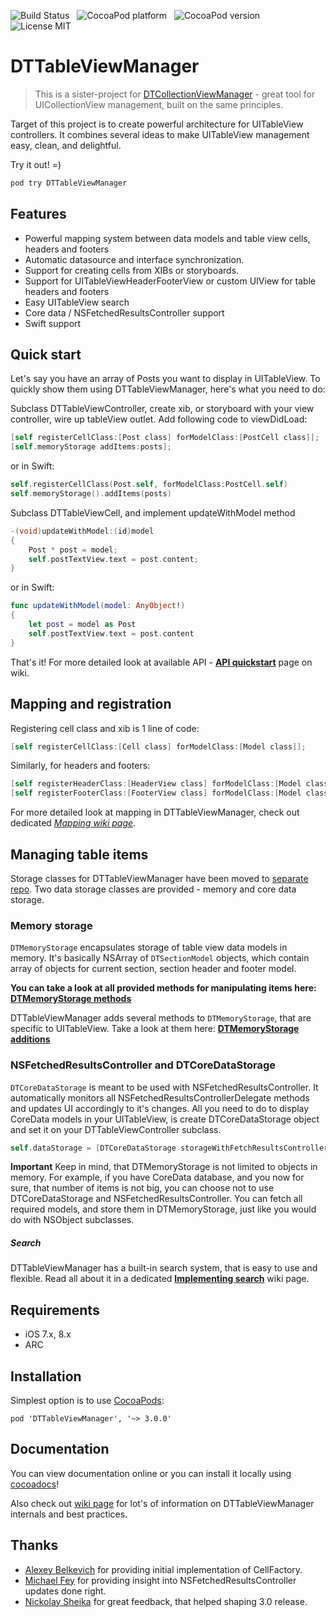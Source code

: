 ![Build Status](https://travis-ci.org/DenHeadless/DTTableViewManager.png?branch=master) &nbsp;
![CocoaPod platform](https://cocoapod-badges.herokuapp.com/p/DTTableViewManager/badge.png) &nbsp; 
![CocoaPod version](https://cocoapod-badges.herokuapp.com/v/DTTableViewManager/badge.png) &nbsp; 
![License MIT](https://go-shields.herokuapp.com/license-MIT-blue.png)

DTTableViewManager
================
> This is a sister-project for [DTCollectionViewManager](https://github.com/DenHeadless/DTCollectionViewManager) - great tool for UICollectionView management, built on the same principles.

Target of this project is to create powerful architecture for UITableView сontrollers. It combines several ideas to make UITableView management easy, clean, and delightful. 

Try it out! =)

```bash
pod try DTTableViewManager
```

## Features

* Powerful mapping system between data models and table view cells, headers and footers
* Automatic datasource and interface synchronization.
* Support for creating cells from XIBs or storyboards.
* Support for UITableViewHeaderFooterView or custom UIView for table headers and footers
* Easy UITableView search 
* Core data / NSFetchedResultsController support
* Swift support

## Quick start

Let's say you have an array of Posts you want to display in UITableView. To quickly show them using DTTableViewManager, here's what you need to do:

Subclass DTTableViewController, create xib, or storyboard with your view controller, wire up tableView outlet. Add following code to viewDidLoad:

```objective-c
[self registerCellClass:[Post class] forModelClass:[PostCell class]];
[self.memoryStorage addItems:posts];
```
or in Swift:
```swift
self.registerCellClass(Post.self, forModelClass:PostCell.self)
self.memoryStorage().addItems(posts)
```

Subclass DTTableViewCell, and implement updateWithModel method
```objective-c
-(void)updateWithModel:(id)model
{
    Post * post = model;
    self.postTextView.text = post.content;
}
```
or in Swift:
```swift
func updateWithModel(model: AnyObject!)
{
    let post = model as Post
    self.postTextView.text = post.content
}
```

That's it! For more detailed look at available API - **[API quickstart](https://github.com/DenHeadless/DTTableViewManager/wiki/API-quickstart)** page on wiki.

## Mapping and registration

Registering cell class and xib is 1 line of code:

```objective-c
[self registerCellClass:[Cell class] forModelClass:[Model class]];
```
Similarly, for headers and footers:

```objective-c
[self registerHeaderClass:[HeaderView class] forModelClass:[Model class]];
[self registerFooterClass:[FooterView class] forModelClass:[Model class]];
```

For more detailed look at mapping in DTTableViewManager, check out dedicated *[Mapping wiki page](https://github.com/DenHeadless/DTTableViewManager/wiki/Mapping)*.

## Managing table items

Storage classes for DTTableViewManager have been moved to [separate repo](https://github.com/DenHeadless/DTModelStorage). Two data storage classes are provided - memory and core data storage. 

### Memory storage

`DTMemoryStorage` encapsulates storage of table view data models in memory. It's basically NSArray of `DTSectionModel` objects, which contain array of objects for current section, section header and footer model.

**You can take a look at all provided methods for manipulating items here: [DTMemoryStorage methods](https://github.com/DenHeadless/DTModelStorage/blob/master/README.md#adding-items)**

DTTableViewManager adds several methods to `DTMemoryStorage`, that are specific to UITableView. Take a look at them here: **[DTMemoryStorage additions](https://github.com/DenHeadless/DTTableViewManager/wiki/DTMemoryStorage-additions)**

### NSFetchedResultsController and DTCoreDataStorage

`DTCoreDataStorage` is meant to be used with NSFetchedResultsController. It automatically monitors all NSFetchedResultsControllerDelegate methods and updates UI accordingly to it's changes. All you need to do to display CoreData models in your UITableView, is create DTCoreDataStorage object and set it on your DTTableViewController subclass.

```objective-c
self.dataStorage = [DTCoreDataStorage storageWithFetchResultsController:controller];
```

**Important** Keep in mind, that DTMemoryStorage is not limited to objects in memory. For example, if you have CoreData database, and you now for sure, that number of items is not big, you can choose not to use DTCoreDataStorage and NSFetchedResultsController. You can fetch all required models, and store them in DTMemoryStorage, just like you would do with NSObject subclasses.

##### Search

DTTableViewManager has a built-in search system, that is easy to use and flexible. Read all about it in a dedicated **[Implementing search](https://github.com/DenHeadless/DTTableViewManager/wiki/Implementing-search)** wiki page.	


## Requirements

* iOS 7.x, 8.x
* ARC
        
## Installation

Simplest option is to use [CocoaPods](http://www.cocoapods.org):

	pod 'DTTableViewManager', '~> 3.0.0'

## Documentation

You can view documentation online or you can install it locally using [cocoadocs](http://cocoadocs.org/docsets/DTTableViewManager)!

Also check out [wiki page](https://github.com/DenHeadless/DTTableViewManager/wiki) for lot's of information on DTTableViewManager internals and best practices.

## Thanks

* [Alexey Belkevich](https://github.com/belkevich) for providing initial implementation of CellFactory.
* [Michael Fey](https://github.com/MrRooni) for providing insight into NSFetchedResultsController updates done right. 
* [Nickolay Sheika](https://github.com/hawk-ukr) for great feedback, that helped shaping 3.0 release.
